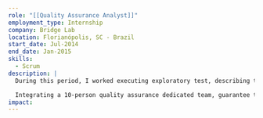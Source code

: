 ```yaml
---
role: "[[Quality Assurance Analyst]]"
employment_type: Internship
company: Bridge Lab
location: Florianópolis, SC - Brazil
start_date: Jul-2014
end_date: Jan-2015
skills:
  - Scrum
description: |
  During this period, I worked executing exploratory test, describing test case, reporting bugs and suggesting improvements, in order to ensure the proper functioning of a huge application.

  Integrating a 10-person quality assurance dedicated team, guarantee the correct persistence of information and evaluate the reliability of the platform even in the most atypical scenarios were some of my commonplace responsibilities. Beside that, testing of black-box, load, performance, concurrence and security also made part of the daily work.
impact:
---
```

